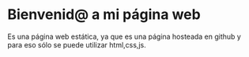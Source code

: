 # Bienvenid@ a mi página web
Es una página web estática, ya que es una página hosteada en github y para eso sólo se puede utilizar html,css,js.
